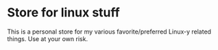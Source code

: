 
# Store for linux stuff

This is a personal store for my various favorite/preferred Linux-y related things. Use at your own risk.

